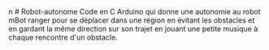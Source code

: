 n # Robot-autonome
Code en C Arduino qui donne une autonomie au robot mBot ranger pour se déplacer dans une région en évitant les obstacles et en gardant la même direction sur son trajet en jouant une petite musique à chaque rencontre d'un obstacle.
